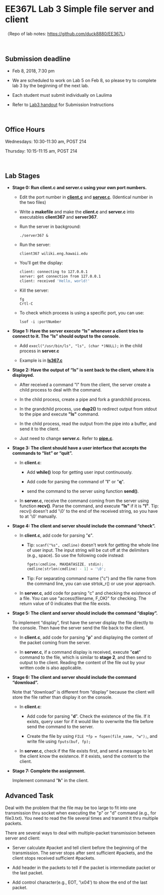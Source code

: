 # EE367L Lab 3 Simple file server and client

（Repo of lab notes: <https://github.com/duck8880/EE367L>）

​    


## Submission deadline

  - Feb 8, 2018, 7:30 pm
  - We are scheduled to work on Lab 5 on Feb 8, so please try to complete lab 3 by the beginning of the next lab.
  - Each student must submit individually on Laulima
  - Refer to [Lab3 handout](https://laulima.hawaii.edu/access/content/attachment/MAN.80605.201830/Assignments/d4d19636-a0e6-4b23-be7d-3e438392b486/EE367Lab3-v2.pdf) for Submission Instructions

    ​

## Office Hours
  Wednesdays: 10:30-11:30 am, POST 214   

  Thursday: 10:15-11:15 am, POST 214

​    


## Lab Stages
- **Stage 0: Run client.c and server.c using your own port numbers.** 

  - Edit the port number in [**client.c**](https://laulima.hawaii.edu/access/content/attachment/MAN.80605.201830/Assignments/e92b962a-6f04-47a7-91a4-a36045c8696d/client.c) and [**server.c**](https://laulima.hawaii.edu/access/content/attachment/MAN.80605.201830/Assignments/3b552893-8336-4d52-b736-587a0b60d3c3/server.c). (Identical number in the two files)

  - Write a **makefile** and make the **client.c** and **server.c** into executables **client367** and **server367**.

  - Run the server in background:   

     `./server367 &`  

  - Run the server: 

    `client367 wiliki.eng.hawaii.edu`

  - You'll get the display:

    ```bash
    client: connecting to 127.0.0.1
    server: got connection from 127.0.0.1
    client: received 'Hello, world!'
    ```

  - Kill the server:

     `fg`  
     `Crtl-C`

  - To check which process is using a specific port, you can use:

     `lsof -i :portNumber`

- **Stage 1: Have the server execute “ls” whenever a client tries to connect to it. The “ls” should output to the console.**

  - Add `execl("/usr/bin/ls", "ls", (char *)NULL);` in the child process in **server.c**

  - Example is in [**ls367.c**](https://laulima.hawaii.edu/access/content/attachment/MAN.80605.201830/Assignments/a1db3538-c01b-4a10-b2b7-360929b20cb8/ls367.c)

- **Stage 2: Have the output of “ls” is sent back to the client, where it is displayed.**  

  - After received a command "l" from the client, the server create a child process to deal with the command.
  
  - In the child process, create a pipe and fork a grandchild process.

  - In the grandchild process, use **dup2()** to redirect output from stdout to the pipe and execute **"ls"** command.

  - In the child process, read the output from the pipe into a buffer, and send it to the client.

  - Just need to change **server.c**. Refer to [**pipe.c**](https://laulima.hawaii.edu/access/content/attachment/MAN.80605.201830/Assignments/acd131e2-ee40-4048-a614-a8212e8f3571/pipe.c).

- **Stage 3: The client should have a user interface that accepts the commands to “list” or “quit”.**

  - In **client.c**: 

    - Add **while()** loop for getting user input continuously.

    - Add code for parsing the command of "**l**" or "**q**".

    - send the command to the server using function **send()**.

  - In **server.c**, receive the command coming from the server using function **recv()**. Parse the command, and execute **"ls"** if it is **"l"**. Tip: recv() doesn't add '\0' to the end of the received string, so you have to at '\0' manually.

- **Stage 4: The client and server should include the command “check”.**

  - In **client.c**, add code for parsing "**c**". 

    - Tip: `scanf("%s", cmdline)` doesn't work for getting the whole line of user input. The input string will be cut off at the delimiters (e.g., space). So use the following code instead:

      ``` c
      fgets(cmdline, MAXDATASIZE, stdin);
      cmdline[strlen(cmdline) - 1] = '\0';
      ```

    - Tip: For separating command name ("c") and the file name from the command line, you can use strtok_r() or use your approach.

  - In **server.c**, add code for parsing "c" and checking the existence of a file. You can use "access(filename, F_OK)" for checking. The return value of 0 indicates that the file exists.

- **Stage 5: The client and server should include the command “display”.** 

  To implement “display”, first have the server display the file directly to the console. Then have the server send the file back to the client.

  - In **client.c**, add code for parsing "**p**" and displaying the content of the packet coming from the server.

  - In **server.c**, if a command display is received, execute "**cat**" command to the file, which is similar to **stage 2**, and then send to output to the client. Reading the content of the file out by your written code is also applicable.

- **Stage 6: The client and server should include the command “download”.**

  Note that “download” is different from “display” because the client will store the file rather than display it on the console.
  
  - In **client.c**:

    - Add code for parsing "**d**". Check the existence of the file. If it exists, query user for if it would like to overwrite the file before send the command to the server.

    - Create the file by using `FILE *fp = fopen(file_name, "w");`, and write file using `fputs(buf, fp);`
   
  - In **server.c**, check if the file exists first, and send a message to let the client know the existence. If it exists, send the content to the client.

- **Stage 7: Complete the assignment.**

  Implement command "**h**" in the client.




## Advanced Task

Deal with the problem that the file may be too large to fit into one transmission thru socket when executing the "p" or "d" command (e.g., for file3.txt). You need to read the file several times and transmit it thru multiple packets.  
  
There are several ways to deal with multiple-packet transmission between server and client: 

- Server calculate #packet and tell client before the beginning of the transmission. The server stops after sent sufficient #packets, and the client stops received sufficient #packets. 

- Add header in the packets to tell if the packet is intermediate packet or the last packet.

- Add control character(e.g., EOT, '\x04') to show the end of the last packet.

